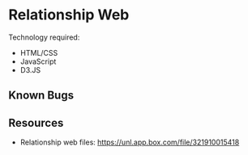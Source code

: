 # Relationship Web
Technology required:
* HTML/CSS
* JavaScript
* D3.JS

## Known Bugs

## Resources
* Relationship web files: https://unl.app.box.com/file/321910015418